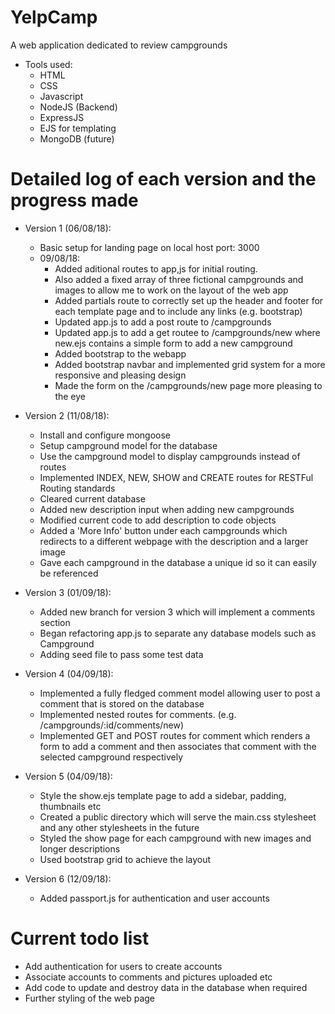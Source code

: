 # YelpCamp
A web application dedicated to review campgrounds

- Tools used:
   * HTML
   * CSS
   * Javascript
   * NodeJS (Backend)
   * ExpressJS
   * EJS for templating
   * MongoDB (future)

# Detailed log of each version and the progress made

- Version 1 (06/08/18):
   - Basic setup for landing page on local host port: 3000
   - 09/08/18:
      - Added aditional routes to app,js for initial routing.
      - Also added a fixed array of three fictional campgrounds and images to allow me to work on the layout of the web app
      - Added partials route to correctly set up the header and footer for each template page and to include any links (e.g. bootstrap)
      - Updated app.js to add a post route to /campgrounds
      - Updated app.js to add a get routee to /campgrounds/new where new.ejs contains a simple form to add a new campground
      - Added bootstrap to the webapp
      - Added bootstrap navbar and implemented grid system for a more responsive and pleasing design
      - Made the form on the /campgrounds/new page more pleasing to the eye

- Version 2 (11/08/18):
   - Install and configure mongoose
   - Setup campground model for the database
   - Use the campground model to display campgrounds instead of routes
   - Implemented INDEX, NEW, SHOW and CREATE routes for RESTFul Routing standards
   - Cleared current database
   - Added new description input when adding new campgrounds
   - Modified current code to add description to code objects
   - Added a 'More Info' button under each campgrounds which redirects to a different webpage with the description and a larger image
   - Gave each campground in the database a unique id so it can easily be referenced

- Version 3 (01/09/18):
   - Added new branch for version 3 which will implement a comments section
   - Began refactoring app.js to separate any database models such as Campground
   - Adding seed file to pass some test data

- Version 4 (04/09/18):
   - Implemented a fully fledged comment model allowing user to post a comment that is stored on the database
   - Implemented nested routes for comments. (e.g. /campgrounds/:id/comments/new)
   - Implemented GET and POST routes for comment which renders a form to add a comment and then associates that comment with the selected campground respectively

- Version 5 (04/09/18):
   - Style the show.ejs template page to add a sidebar, padding, thumbnails etc
   - Created a public directory which will serve the main.css stylesheet and any other stylesheets in the future
   - Styled the show page for each campground with new images and longer descriptions
   - Used bootstrap grid to achieve the layout

- Version 6 (12/09/18):
   - Added passport.js for authentication and user accounts

# Current todo list
* Add authentication for users to create accounts
* Associate accounts to comments and pictures uploaded etc
* Add code to update and destroy data in the database when required
* Further styling of the web page
